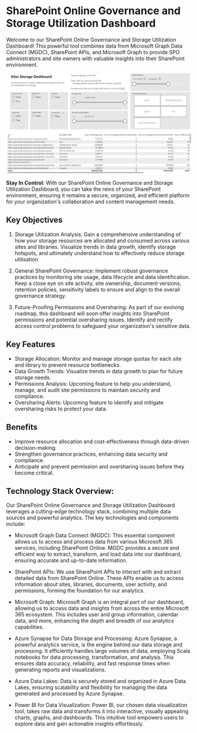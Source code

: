 # SharePoint Online Governance and Storage Utilization Dashboard

Welcome to our SharePoint Online Governance and Storage Utilization Dashboard! This powerful tool combines data from Microsoft Graph Data Connect (MGDC), SharePoint APIs, and Microsoft Graph to provide SPO administrators and site owners with valuable insights into their SharePoint environment.

![Sites Dashboard](resources\site-dash.png)

**Stay In Control**: With our SharePoint Online Governance and Storage Utilization Dashboard, you can take the reins of your SharePoint environment, ensuring it remains a secure, organized, and efficient platform for your organization's collaboration and content management needs.

## Key Objectives

1. Storage Utilization Analysis: Gain a comprehensive understanding of how your storage resources are allocated and consumed across various sites and libraries. Visualize trends in data growth, identify storage hotspots, and ultimately understand how to effectively reduce storage utilisation

2. General SharePoint Governance: Implement robust governance practices by monitoring site usage, data lifecycle and data identification. Keep a close eye on site activity, site ownership, document versions, retention policies, sensitivity labels to ensure and align to the overall governance strategy.

3. Future-Proofing Permissions and Oversharing: As part of our evolving roadmap, this dashboard will soon offer insights into SharePoint permissions and potential oversharing issues. Identify and rectify access control problems to safeguard your organization's sensitive data.

## Key Features

* Storage Allocation: Monitor and manage storage quotas for each site and library to prevent resource bottlenecks.
* Data Growth Trends: Visualize trends in data growth to plan for future storage needs.
* Permissions Analysis: Upcoming feature to help you understand, manage, and audit site permissions to maintain security and compliance.
* Oversharing Alerts: Upcoming feature to identify and mitigate oversharing risks to protect your data.

## Benefits

* Improve resource allocation and cost-effectiveness through data-driven decision-making.
* Strengthen governance practices, enhancing data security and compliance.
* Anticipate and prevent permission and oversharing issues before they become critical.

## Technology Stack Overview:

Our SharePoint Online Governance and Storage Utilization Dashboard leverages a cutting-edge technology stack, combining multiple data sources and powerful analytics. The key technologies and components include:

* Microsoft Graph Data Connect (MGDC): This essential component allows us to access and process data from various Microsoft 365 services, including SharePoint Online. MGDC provides a secure and efficient way to extract, transform, and load data into our dashboard, ensuring accurate and up-to-date information.

* SharePoint APIs: We use SharePoint APIs to interact with and extract detailed data from SharePoint Online. These APIs enable us to access information about sites, libraries, documents, user activity, and permissions, forming the foundation for our analytics.

* Microsoft Graph: Microsoft Graph is an integral part of our dashboard, allowing us to access data and insights from across the entire Microsoft 365 ecosystem. This includes user and group information, calendar data, and more, enhancing the depth and breadth of our analytics capabilities.

* Azure Synapse for Data Storage and Processing: Azure Synapse, a powerful analytics service, is the engine behind our data storage and processing. It efficiently handles large volumes of data, employing Scala notebooks for data processing, transformation, and analysis. This ensures data accuracy, reliability, and fast response times when generating reports and visualizations.

* Azure Data Lakes: Data is securely stored and organized in Azure Data Lakes, ensuring scalability and flexibility for managing the data generated and processed by Azure Synapse.

* Power BI for Data Visualization: Power BI, our chosen data visualization tool, takes raw data and transforms it into interactive, visually appealing charts, graphs, and dashboards. This intuitive tool empowers users to explore data and gain actionable insights effortlessly.

